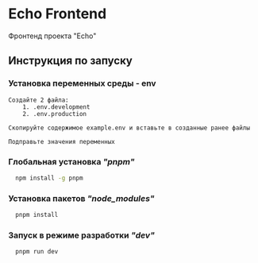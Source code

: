 # Echo Frontend

Фронтенд проекта "Echo"

## Инструкция по запуску

### Установка переменных среды - env

```
Создайте 2 файла:
    1. .env.development
    2. .env.production

Скопируйте содержимое example.env и вставьте в созданные ранее файлы

Подправьте значения переменных
```

### Глобальная установка _**"pnpm"**_

```bash
  npm install -g pnpm
```

### Установка пакетов _**"node_modules"**_

```bash
  pnpm install
```

### Запуск в режиме разработки _**"dev"**_

```bash
  pnpm run dev
```
